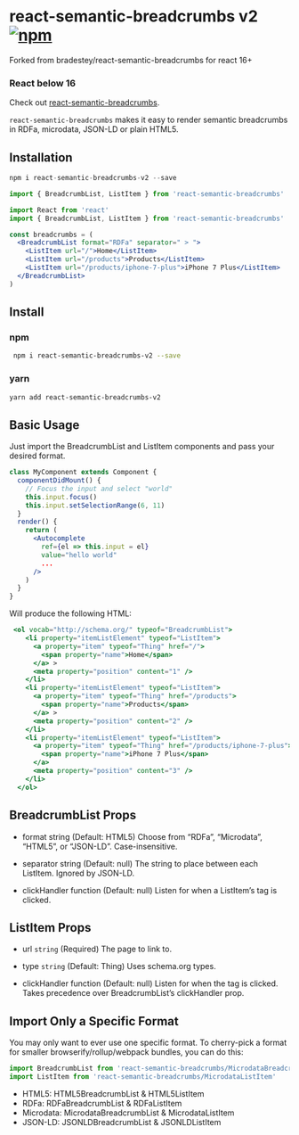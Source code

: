 # react-semantic-breadcrumbs v2 [![npm](https://img.shields.io/badge/version-1.0.4-blue.svg)](https://github.com/rahulpv/react-semantic-breadcrumbs-v2)

Forked from bradestey/react-semantic-breadcrumbs for react 16+

### React below 16
Check out [react-semantic-breadcrumbs](https://github.com/bradestey/react-semantic-breadcrumbs).

`react-semantic-breadcrumbs` makes it easy to render semantic breadcrumbs in RDFa, microdata, JSON-LD or plain HTML5.

## Installation

```jsx
npm i react-semantic-breadcrumbs-v2 --save
```
```jsx
import { BreadcrumbList, ListItem } from 'react-semantic-breadcrumbs'

```
```jsx
import React from 'react'
import { BreadcrumbList, ListItem } from 'react-semantic-breadcrumbs'

const breadcrumbs = (
  <BreadcrumbList format="RDFa" separator=" > ">
    <ListItem url="/">Home</ListItem>
    <ListItem url="/products">Products</ListItem>
    <ListItem url="/products/iphone-7-plus">iPhone 7 Plus</ListItem>
  </BreadcrumbList>
)
```

## Install

### npm

```bash
 npm i react-semantic-breadcrumbs-v2 --save
```

### yarn

```bash
yarn add react-semantic-breadcrumbs-v2
```

## Basic Usage

Just import the BreadcrumbList and ListItem components and pass your desired format.

```jsx
class MyComponent extends Component {
  componentDidMount() {
    // Focus the input and select "world"
    this.input.focus()
    this.input.setSelectionRange(6, 11)
  }
  render() {
    return (
      <Autocomplete
        ref={el => this.input = el}
        value="hello world"
        ...
      />
    )
  }
}
```
Will produce the following HTML:

```jsx
 <ol vocab="http://schema.org/" typeof="BreadcrumbList">
    <li property="itemListElement" typeof="ListItem">
      <a property="item" typeof="Thing" href="/">
        <span property="name">Home</span>
      </a> >
      <meta property="position" content="1" />
    </li>
    <li property="itemListElement" typeof="ListItem">
      <a property="item" typeof="Thing" href="/products">
        <span property="name">Products</span>
      </a> >
      <meta property="position" content="2" />
    </li>
    <li property="itemListElement" typeof="ListItem">
      <a property="item" typeof="Thing" href="/products/iphone-7-plus">
        <span property="name">iPhone 7 Plus</span>
      </a>
      <meta property="position" content="3" />
    </li>
  </ol>
```

## BreadcrumbList Props
* format string (Default: HTML5)
  Choose from “RDFa”, “Microdata”, “HTML5”, or “JSON-LD”. Case-insensitive.

* separator string (Default: null)
  The string to place between each ListItem. Ignored by JSON-LD.

* clickHandler function (Default: null)
  Listen for when a ListItem’s <a> tag is clicked.
  
## ListItem Props

* url `string` (Required)
The page to link to.

* type `string` (Default: Thing)
Uses schema.org types.

* clickHandler function (Default: null)
Listen for when the <a> tag is clicked. Takes precedence over BreadcrumbList’s clickHandler prop.

## Import Only a Specific Format

You may only want to ever use one specific format. To cherry-pick a format for smaller browserify/rollup/webpack bundles, you can do this:

```jsx
import BreadcrumbList from 'react-semantic-breadcrumbs/MicrodataBreadcrumbList'
import ListItem from 'react-semantic-breadcrumbs/MicrodataListItem'
```
* HTML5: HTML5BreadcrumbList & HTML5ListItem
* RDFa: RDFaBreadcrumbList & RDFaListItem
* Microdata: MicrodataBreadcrumbList & MicrodataListItem
* JSON-LD: JSONLDBreadcrumbList & JSONLDListItem